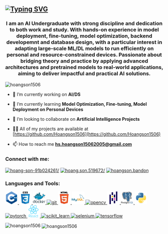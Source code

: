 ## [![Typing SVG](https://readme-typing-svg.demolab.com?font=Rye&duration=3000&pause=500&color=F7C715&vCenter=true&width=435&lines=Xin+chao+%F0%9F%91%8B+;Hey+there,+My+name's+Hoang+Son+%F0%9F%98%8E;Wannabe+AI+Engineer+!+%F0%9F%9A%80+)](https://git.io/typing-svg)


<!--
**Hoangson1506/Hoangson1506** is a ✨ _special_ ✨ repository because its `README.md` (this file) appears on your GitHub profile.

Here are some ideas to get you started:

- 🔭 I’m currently working on ...
- 🌱 I’m currently learning ...
- 👯 I’m looking to collaborate on ...
- 🤔 I’m looking for help with ...
- 💬 Ask me about ...
- 📫 How to reach me: ...
- 😄 Pronouns: ...
- ⚡ Fun fact: ...
-->
<h3 align="center">I am an AI Undergraduate with strong discipline and dedication to both work and study. With hands-on experience in model deployment, fine-tuning, model optimization, backend developemnt and database design, with a particular interest in adapting large-scale ML/DL models to run efficiently on personal and resource-constrained devices. Passionate about bridging theory and practice by applying advanced architectures and pretrained models to real-world applications, aiming to deliver impactful and practical AI solutions.</h3>

<p align="left"> <img src="https://komarev.com/ghpvc/?username=hoangson1506&label=Profile%20views&color=0e75b6&style=flat" alt="hoangson1506" /> </p>

- 🔭 I’m currently working on **AI/DS**

- 🌱 I’m currently learning **Model Optimization, Fine-tuning, Model Deployment on Personal Devices**

- 👯 I’m looking to collaborate on **Artificial Intelligence Projects**

- 👨‍💻 All of my projects are available at [https://github.com/Hoangson1506](https://github.com/Hoangson1506)

- 📫 How to reach me **hs.hoangson15062005@gmail.com**

<h3 align="left">Connect with me:</h3>
<p align="left">
<a href="https://linkedin.com/in/hoang-son-91b024261/" target="blank"><img align="center" src="https://raw.githubusercontent.com/rahuldkjain/github-profile-readme-generator/master/src/images/icons/Social/linked-in-alt.svg" alt="hoang-son-91b024261/" height="30" width="40" /></a>
<a href="https://fb.com/hoang.son.519672/" target="blank"><img align="center" src="https://raw.githubusercontent.com/rahuldkjain/github-profile-readme-generator/master/src/images/icons/Social/facebook.svg" alt="hoang.son.519672/" height="30" width="40" /></a>
<a href="https://instagram.com/hoangson.bandon" target="blank"><img align="center" src="https://raw.githubusercontent.com/rahuldkjain/github-profile-readme-generator/master/src/images/icons/Social/instagram.svg" alt="hoangson.bandon" height="30" width="40" /></a>
</p>

<h3 align="left">Languages and Tools:</h3>
<p align="left"> <a href="https://www.w3schools.com/cpp/" target="_blank" rel="noreferrer"> <img src="https://raw.githubusercontent.com/devicons/devicon/master/icons/cplusplus/cplusplus-original.svg" alt="cplusplus" width="40" height="40"/> </a> <a href="https://www.w3schools.com/css/" target="_blank" rel="noreferrer"> <img src="https://raw.githubusercontent.com/devicons/devicon/master/icons/css3/css3-original-wordmark.svg" alt="css3" width="40" height="40"/> </a> <a href="https://www.docker.com/" target="_blank" rel="noreferrer"> <img src="https://raw.githubusercontent.com/devicons/devicon/master/icons/docker/docker-original-wordmark.svg" alt="docker" width="40" height="40"/> </a> <a href="https://git-scm.com/" target="_blank" rel="noreferrer"> <img src="https://www.vectorlogo.zone/logos/git-scm/git-scm-icon.svg" alt="git" width="40" height="40"/> </a> <a href="https://www.w3.org/html/" target="_blank" rel="noreferrer"> <img src="https://raw.githubusercontent.com/devicons/devicon/master/icons/html5/html5-original-wordmark.svg" alt="html5" width="40" height="40"/> </a> <a href="https://www.mysql.com/" target="_blank" rel="noreferrer"> <img src="https://raw.githubusercontent.com/devicons/devicon/master/icons/mysql/mysql-original-wordmark.svg" alt="mysql" width="40" height="40"/> </a> <a href="https://opencv.org/" target="_blank" rel="noreferrer"> <img src="https://www.vectorlogo.zone/logos/opencv/opencv-icon.svg" alt="opencv" width="40" height="40"/> </a> <a href="https://pandas.pydata.org/" target="_blank" rel="noreferrer"> <img src="https://raw.githubusercontent.com/devicons/devicon/2ae2a900d2f041da66e950e4d48052658d850630/icons/pandas/pandas-original.svg" alt="pandas" width="40" height="40"/> </a> <a href="https://www.postgresql.org" target="_blank" rel="noreferrer"> <img src="https://raw.githubusercontent.com/devicons/devicon/master/icons/postgresql/postgresql-original-wordmark.svg" alt="postgresql" width="40" height="40"/> </a> <a href="https://www.python.org" target="_blank" rel="noreferrer"> <img src="https://raw.githubusercontent.com/devicons/devicon/master/icons/python/python-original.svg" alt="python" width="40" height="40"/> </a> <a href="https://pytorch.org/" target="_blank" rel="noreferrer"> <img src="https://www.vectorlogo.zone/logos/pytorch/pytorch-icon.svg" alt="pytorch" width="40" height="40"/> </a> <a href="https://reactjs.org/" target="_blank" rel="noreferrer"> <img src="https://raw.githubusercontent.com/devicons/devicon/master/icons/react/react-original-wordmark.svg" alt="react" width="40" height="40"/> </a> <a href="https://scikit-learn.org/" target="_blank" rel="noreferrer"> <img src="https://upload.wikimedia.org/wikipedia/commons/0/05/Scikit_learn_logo_small.svg" alt="scikit_learn" width="40" height="40"/> </a> <a href="https://www.selenium.dev" target="_blank" rel="noreferrer"> <img src="https://raw.githubusercontent.com/detain/svg-logos/780f25886640cef088af994181646db2f6b1a3f8/svg/selenium-logo.svg" alt="selenium" width="40" height="40"/> </a> <a href="https://www.tensorflow.org" target="_blank" rel="noreferrer"> <img src="https://www.vectorlogo.zone/logos/tensorflow/tensorflow-icon.svg" alt="tensorflow" width="40" height="40"/> </a> </p>

<p><img align="left" src="https://github-readme-stats.vercel.app/api/top-langs?username=hoangson1506&show_icons=true&locale=en&layout=compact" alt="hoangson1506" /></p>

<p>&nbsp;<img align="center" src="https://github-readme-stats.vercel.app/api?username=hoangson1506&show_icons=true&locale=en" alt="hoangson1506" /></p>
